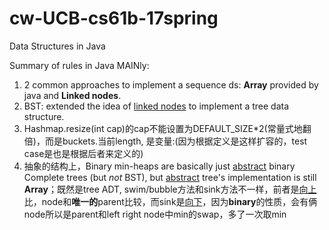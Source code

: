 # cw-UCB-cs61b-17spring
Data Structures in Java

Summary of rules in Java MAINly:

1. 2 common approaches to implement a sequence ds: **Array** provided by java and **Linked nodes**.
2. BST: extended the idea of <u>linked nodes</u> to implement a tree data structure. 
3. Hashmap.resize(int cap)的cap不能设置为DEFAULT_SIZE*2(常量式地翻倍)，而是buckets.当前length, 是变量:(因为根据定义是这样扩容的，test case是也是根据后者来定义的)
4. 抽象的结构上，Binary min-heaps are basically just <u>abstract</u> binary Complete trees (but *not* BST), but <u>abstract</u> tree's implementation is still **Array**；既然是tree ADT, swim/bubble方法和sink方法不一样，前者是<u>向上</u>比，node和**唯一的**parent比较，而sink是<u>向下</u>，因为**binary**的性质，会有俩node所以是parent和left right node中min的swap，多了一次取min
